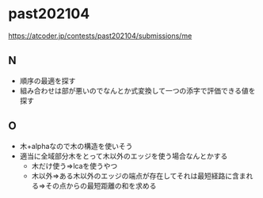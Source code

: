 # past202104

https://atcoder.jp/contests/past202104/submissions/me

## N

- 順序の最適を探す
- 組み合わせは部が悪いのでなんとか式変換して一つの添字で評価できる値を探す

## O

- 木+alphaなので木の構造を使いそう
- 適当に全域部分木をとって木以外のエッジを使う場合なんとかする
  - 木だけ使う=>lcaを使うやつ
  - 木以外=>ある木以外のエッジの端点が存在してそれは最短経路に含まれる=>その点からの最短距離の和を求める
